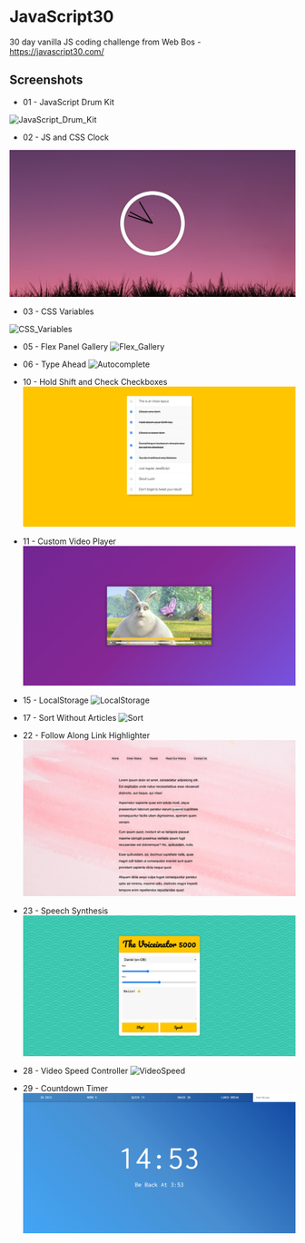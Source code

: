 # JavaScript30
30 day vanilla JS coding challenge from Web Bos - https://javascript30.com/

## Screenshots
* 01 - JavaScript Drum Kit

![JavaScript_Drum_Kit](01%20-%20JavaScript%20Drum%20Kit/ss.png)

* 02 - JS and CSS Clock

![JavaScript_CSS_Clock](02%20-%20JS%20and%20CSS%20Clock/ss.png)

* 03 - CSS Variables

![CSS_Variables](03%20-%20CSS%20Variables/ss.png)

* 05 - Flex Panel Gallery
![Flex_Gallery](05%20-%20Flex%20Panel%20Gallery/ss.png)

* 06 - Type Ahead
![Autocomplete](06%20-%20Type%20Ahead/ss.png)

* 10 - Hold Shift and Check Checkboxes
![Shift](10%20-%20Hold%20Shift%20and%20Check%20Checkboxes/ss.png)

* 11 - Custom Video Player
![Video_player](11%20-%20Custom%20Video%20Player/ss.png)

* 15 - LocalStorage
![LocalStorage](15%20-%20LocalStorage/ss.png)

* 17 - Sort Without Articles
![Sort](17%20-%20Sort%20Without%20Articles/ss.png)

* 22 - Follow Along Link Highlighter 
![Highlighter](22%20-%20Follow%20Along%20Link%20Highlighter/ss.png)

* 23 - Speech Synthesis 
![Speech](23%20-%20Speech%20Synthesis/ss.png)

* 28 - Video Speed Controller
![VideoSpeed](28%20-%20Video%20Speed%20Controller/ss.png)

* 29 - Countdown Timer
![Countdown](29%20-%20Countdown%20Timer/ss.png)
